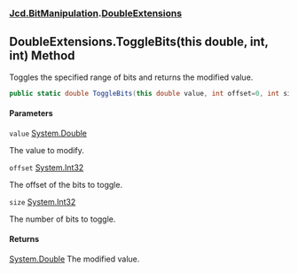 ### [Jcd.BitManipulation](Jcd.BitManipulation.md 'Jcd.BitManipulation').[DoubleExtensions](Jcd.BitManipulation.DoubleExtensions.md 'Jcd.BitManipulation.DoubleExtensions')

## DoubleExtensions.ToggleBits(this double, int, int) Method

Toggles the specified range of bits and returns the modified value.

```csharp
public static double ToggleBits(this double value, int offset=0, int size=64);
```
#### Parameters

<a name='Jcd.BitManipulation.DoubleExtensions.ToggleBits(thisdouble,int,int).value'></a>

`value` [System.Double](https://docs.microsoft.com/en-us/dotnet/api/System.Double 'System.Double')

The value to modify.

<a name='Jcd.BitManipulation.DoubleExtensions.ToggleBits(thisdouble,int,int).offset'></a>

`offset` [System.Int32](https://docs.microsoft.com/en-us/dotnet/api/System.Int32 'System.Int32')

The offset of the bits to toggle.

<a name='Jcd.BitManipulation.DoubleExtensions.ToggleBits(thisdouble,int,int).size'></a>

`size` [System.Int32](https://docs.microsoft.com/en-us/dotnet/api/System.Int32 'System.Int32')

The number of bits to toggle.

#### Returns
[System.Double](https://docs.microsoft.com/en-us/dotnet/api/System.Double 'System.Double')
The modified value.